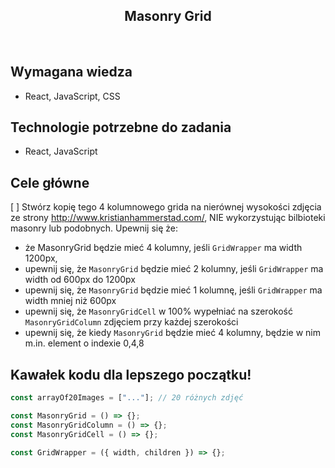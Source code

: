 <h2 align="center">Masonry Grid</h2>

<br>

## Wymagana wiedza

- React, JavaScript, CSS

## Technologie potrzebne do zadania

- React, JavaScript

## Cele główne

[ ] Stwórz kopię tego 4 kolumnowego grida na nierównej wysokości zdjęcia ze strony http://www.kristianhammerstad.com/, NIE wykorzystując bilbioteki masonry lub podobnych. Upewnij się że:

- że MasonryGrid będzie mieć 4 kolumny, jeśli `GridWrapper` ma width 1200px,
- upewnij się, że `MasonryGrid` będzie mieć 2 kolumny, jeśli `GridWrapper` ma width od 600px do 1200px
- upewnij się, że `MasonryGrid` będzie mieć 1 kolumnę, jeśli `GridWrapper` ma width mniej niż 600px
- upewnij się, że `MasonryGridCell` w 100% wypełniać na szerokość `MasonryGridColumn` zdjęciem przy każdej szerokości
- upewnij się, że kiedy `MasonryGrid` będzie mieć 4 kolumny, będzie w nim m.in. element o indexie 0,4,8

## Kawałek kodu dla lepszego początku!

```javascript
const arrayOf20Images = ["..."]; // 20 różnych zdjęć

const MasonryGrid = () => {};
const MasonryGridColumn = () => {};
const MasonryGridCell = () => {};

const GridWrapper = ({ width, children }) => {};
```

